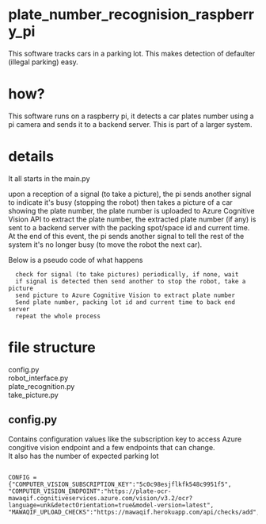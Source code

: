# plate_number_recognision_raspberry_pi
This software tracks cars in a parking lot. This makes detection of defaulter (illegal parking) easy.  

# how?
This software runs on a raspberry pi, it detects a car plates number using a pi camera and sends it to a backend server. This is part of a larger system.

# details
It all starts in the main.py

upon a reception of a signal (to take a picture), the pi sends another signal to indicate it's busy (stopping the robot) then takes a picture of a car showing the plate number, the plate number is uploaded to Azure Cognitive Vision API to extract the plate number, the extracted plate number (if any) is sent to a backend server with the packing spot/space id and current time. At the end of this event, the pi sends another signal to tell the rest of the system it's no longer busy (to move the robot the next car).

Below is a pseudo code of what happens
```
  check for signal (to take pictures) periodically, if none, wait
  if signal is detected then send another to stop the robot, take a picture 
  send picture to Azure Cognitive Vision to extract plate number
  Send plate number, packing lot id and current time to back end server
  repeat the whole process
```

# file structure
  
  config.py  
  robot_interface.py  
  plate_recognition.py  
  take_picture.py  
  
## config.py  
Contains configuration values like the subscription key to access Azure congitive vision endpoint and a few endpoints that can change.  
It also has the number of expected parking lot

```

CONFIG = {"COMPUTER_VISION_SUBSCRIPTION_KEY":"5c0c98esjflkfk548c9951f5",
"COMPUTER_VISION_ENDPOINT":"https://plate-ocr-mawaqif.cognitiveservices.azure.com/vision/v3.2/ocr?language=unk&detectOrientation=true&model-version=latest",
"MAWAQIF_UPLOAD_CHECKS":"https://mawaqif.herokuapp.com/api/checks/add","NUMBER_OF_PACKING_SPACES":5}
```


